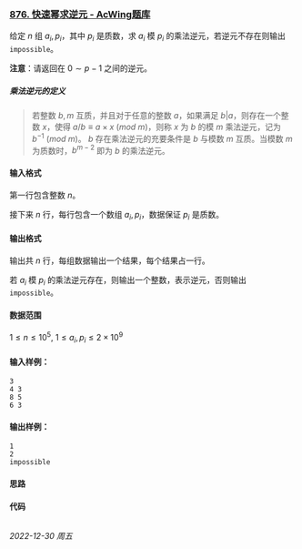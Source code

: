 ### [876. 快速幂求逆元 - AcWing题库](https://www.acwing.com/problem/content/878/)

给定 $n$ 组 $a_i,p_i$，其中 $p_i$ 是质数，求 $a_i$ 模 $p_i$ 的乘法逆元，若逆元不存在则输出 `impossible`。

**注意**：请返回在 $0 \sim p−1$ 之间的逆元。

##### 乘法逆元的定义

> 若整数 $b,m$ 互质，并且对于任意的整数 $a$，如果满足 $b|a$，则存在一个整数 $x$，使得 $a/b \equiv a \times x~(mod~m)$，则称 $x$ 为 $b$ 的模 $m$ 乘法逆元，记为 $b^{-1}~(mod~m)$。
> $b$ 存在乘法逆元的充要条件是 $b$ 与模数 $m$ 互质。当模数 $m$ 为质数时，$b^{m−2}$ 即为 $b$ 的乘法逆元。

#### 输入格式

第一行包含整数 $n$。

接下来 $n$ 行，每行包含一个数组 $a_i,p_i$，数据保证 $p_i$ 是质数。

#### 输出格式

输出共 $n$ 行，每组数据输出一个结果，每个结果占一行。

若 $a_i$ 模 $p_i$ 的乘法逆元存在，则输出一个整数，表示逆元，否则输出 `impossible`。

#### 数据范围

$1 \leq n \leq 10^5,$
$1 \leq a_i,p_i \leq 2 \times 10^9$

#### 输入样例：

```
3
4 3
8 5
6 3
```

#### 输出样例：

```
1
2
impossible
```

#### 思路



#### 代码

```cpp

```


*2022-12-30 周五*